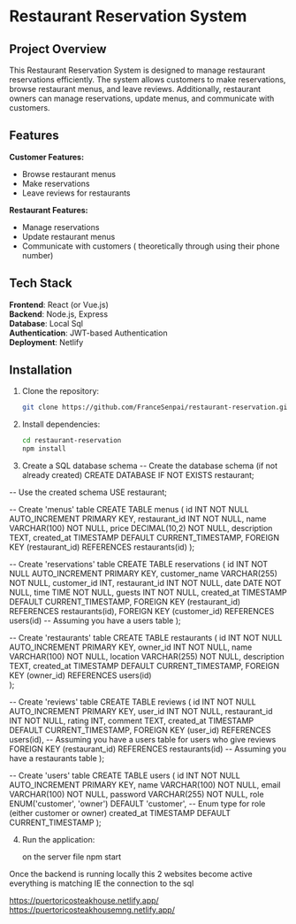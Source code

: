 # Restaurant Reservation System

## Project Overview
This Restaurant Reservation System is designed to manage restaurant reservations efficiently. The system allows customers to make reservations, browse restaurant menus, and leave reviews. Additionally, restaurant owners can manage reservations, update menus, and communicate with customers.

## Features

**Customer Features:**
- Browse restaurant menus
- Make reservations
- Leave reviews for restaurants

**Restaurant Features:**
- Manage reservations
- Update restaurant menus
- Communicate with customers ( theoretically through using their phone number)

## Tech Stack

**Frontend**: React (or Vue.js)  
**Backend**: Node.js, Express  
**Database**: Local Sql  
**Authentication**: JWT-based Authentication  
**Deployment**: Netlify

## Installation

1. Clone the repository:
    ```bash
    git clone https://github.com/FranceSenpai/restaurant-reservation.git
    ```

2. Install dependencies:
    ```bash
    cd restaurant-reservation
    npm install
    ```

3. Create a SQL database schema
    -- Create the database schema (if not already created)
CREATE DATABASE IF NOT EXISTS restaurant;

-- Use the created schema
USE restaurant;

-- Create 'menus' table
CREATE TABLE menus (
    id INT NOT NULL AUTO_INCREMENT PRIMARY KEY,
    restaurant_id INT NOT NULL,
    name VARCHAR(100) NOT NULL,
    price DECIMAL(10,2) NOT NULL,
    description TEXT,
    created_at TIMESTAMP DEFAULT CURRENT_TIMESTAMP,
    FOREIGN KEY (restaurant_id) REFERENCES restaurants(id)
);


-- Create 'reservations' table
CREATE TABLE reservations (
    id INT NOT NULL AUTO_INCREMENT PRIMARY KEY,
    customer_name VARCHAR(255) NOT NULL,
    customer_id INT,
    restaurant_id INT NOT NULL,
    date DATE NOT NULL,
    time TIME NOT NULL,
    guests INT NOT NULL,
    created_at TIMESTAMP DEFAULT CURRENT_TIMESTAMP,
    FOREIGN KEY (restaurant_id) REFERENCES restaurants(id),
    FOREIGN KEY (customer_id) REFERENCES users(id)  -- Assuming you have a users table
);



-- Create 'restaurants' table
CREATE TABLE restaurants (
    id INT NOT NULL AUTO_INCREMENT PRIMARY KEY,
    owner_id INT NOT NULL,
    name VARCHAR(100) NOT NULL,
    location VARCHAR(255) NOT NULL,
    description TEXT,
    created_at TIMESTAMP DEFAULT CURRENT_TIMESTAMP,
    FOREIGN KEY (owner_id) REFERENCES users(id)  
);


-- Create 'reviews' table
CREATE TABLE reviews (
    id INT NOT NULL AUTO_INCREMENT PRIMARY KEY,
    user_id INT NOT NULL,
    restaurant_id INT NOT NULL,
    rating INT,
    comment TEXT,
    created_at TIMESTAMP DEFAULT CURRENT_TIMESTAMP,
    FOREIGN KEY (user_id) REFERENCES users(id),  -- Assuming you have a users table for users who give reviews
    FOREIGN KEY (restaurant_id) REFERENCES restaurants(id)  -- Assuming you have a restaurants table
);


-- Create 'users' table
CREATE TABLE users (
    id INT NOT NULL AUTO_INCREMENT PRIMARY KEY,
    name VARCHAR(100) NOT NULL,
    email VARCHAR(100) NOT NULL,
    password VARCHAR(255) NOT NULL,
    role ENUM('customer', 'owner') DEFAULT 'customer',  -- Enum type for role (either customer or owner)
    created_at TIMESTAMP DEFAULT CURRENT_TIMESTAMP
);



4. Run the application:
   
   on the server file npm start 
    

Once the backend is running locally 
this 2 websites become active 
everything is matching IE the connection to the sql 

https://puertoricosteakhouse.netlify.app/
https://puertoricosteakhousemng.netlify.app/
